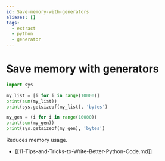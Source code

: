 ```yaml
---
id: Save-memory-with-generators
aliases: []
tags:
  - extract
  - python
  - generator
---
```


# Save memory with generators

```python
import sys

my_list = [i for i in range(10000)]
print(sum(my_list))
print(sys.getsizeof(my_list), 'bytes')

my_gen = (i for i in range(10000))
print(sum(my_gen))
print(sys.getsizeof(my_gen), 'bytes')
```

Reduces memory usage.

- [[11-Tips-and-Tricks-to-Write-Better-Python-Code.md]]
